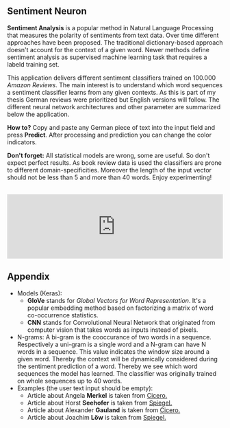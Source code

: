 
## Sentiment Neuron

**Sentiment Analysis** is a popular method in Natural Language Processing that measures the polarity of sentiments from text data. Over time different approaches have been proposed. The traditional dictionary-based approach doesn't account for the context of a given word. Newer methods define sentiment analysis as supervised machine learning task that requires a labeld training set. 

This application delivers different sentiment classifiers trained on 100.000 *Amazon Reviews*. The main interest is to understand which word sequences a sentiment classifier learns from any given contexts. As this is part of my thesis German reviews were prioritized but English versions will follow. The different neural network architectures and other parameter are summarized below the application. 

**How to?** Copy and paste any German piece of text into the input field and press **Predict**. After processing and prediction you can change the color indicators. 

**Don't forget:** All statistical models are wrong, some are useful. So don't expect perfect results. As book review data is used the classifiers are prone to different domain-specificities. Moreover the length of the input vector should not be less than 5 and more than 40 words. Enjoy experimenting!

<!---<iframe id = "myIframe" src="https://systats.shinyapps.io/shiny_sent/" style="border: none; width: 900px; height: 1000px"></iframe>--->
<br>

<script type="text/javascript" src="https://cdnjs.cloudflare.com/ajax/libs/iframe-resizer/3.5.16/iframeResizer.min.js"></script>
<style>
  iframe {
    min-width: 100%;
  }
</style>

<iframe id="myIframe" src="https://systats.shinyapps.io/shiny_sent/" scrolling="no" frameborder="no"></iframe>
<script>
  iFrameResize({
    heightCalculationMethod: 'taggedElement'
  });
</script>

## Appendix

* Models (Keras):
    + **GloVe** stands for *Global Vectors for Word Representation*. It's a popular embedding method based on factorizing a matrix of word co-occurrence statistics.
    + **CNN** stands for Convolutional Neural Network that originated from computer vision that takes words as inputs instead of pixels.  
* N-grams: A bi-gram is the cooccurance of two words in a sequence. Respectively a uni-gram is a single word and a N-gram can have N words in a sequence. This value indicates the window size around a given word. Thereby the context will be dynamically considered during the sentiment prediction of a word. Thereby we see which word sequences the model has learned. The classifier was originally trained on whole sequences up to 40 words. 
* Examples (the user text input should be empty):
    + Article about Angela **Merkel** is taken from [Cicero.](https://www.cicero.de/innenpolitik/angela-merkel-bundeskanzlerin-befragung-abgeordnete-untersuchungsausschuss-fluechtlinge-lindner-grosse-koalition)
    + Article about Horst **Seehofer** is taken from [Spiegel.](http://www.spiegel.de/politik/deutschland/horst-seehofer-ein-tragischer-fall-kommentar-a-1217881.html)
    + Article about Alexander **Gauland** is taken from [Cicero.](https://www.cicero.de/afd-rede-gauland-junge-alternative-holocaust)
    + Article about Joachim **Löw** is taken from [Spiegel.](https://www.cicero.de/afd-rede-gauland-junge-alternative-holocaust)
